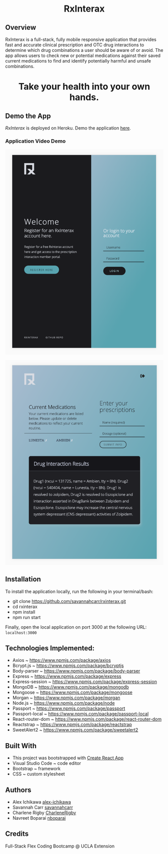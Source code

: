 <h1 align="center"><strong>RxInterax</strong></h1>


## Overview

RxInterax is a full-stack, fully mobile responsive application that provides fast and accurate clinical prescription and OTC drug interactions to determine which drug combinations a user should be aware of or avoid. The app allows users to check new or potential medications against their saved current medications to find and identify potentially harmful and unsafe combinations. 

<h1 align="center"><strong>Take your health into your own hands. </strong></h1>


## Demo the App

*RxInterax* is deployed on Heroku. Demo the application [here](https://mysterious-fjord-70592.herokuapp.com/).


### Application Video Demo

![Login Page](readmeImgs/login.png)


![Main Console](readmeImgs/console.png)


## Installation

To install the application locally, run the following in your terminal/bash:

* git clone https://github.com/savannahcarr/rxinterax.git
* cd rxinterax
* npm install
* npm run start

Finally, open the local application on port 3000 at the following URL:  `localhost:3000`


## Technologies Implemented:

- Axios ~  https://www.npmjs.com/package/axios
- Bcrypt.js ~  https://www.npmjs.com/package/bcryptjs
- Body-parser ~  https://www.npmjs.com/package/body-parser
- Express ~  https://www.npmjs.com/package/express
- Express-session ~  https://www.npmjs.com/package/express-session
- MongoDB ~  https://www.npmjs.com/package/mongodb
- Mongoose ~  https://www.npmjs.com/package/mongoose
- Morgan ~  https://www.npmjs.com/package/morgan
- Node.js ~  https://www.npmjs.com/package/node
- Passport ~  https://www.npmjs.com/package/passport
- Passport-local ~  https://www.npmjs.com/package/passport-local
- React-router-dom ~  https://www.npmjs.com/package/react-router-dom
- Reactstrap ~  https://www.npmjs.com/package/reactstrap
- SweetAlert2 ~  https://www.npmjs.com/package/sweetalert2


## Built With

- This project was bootstrapped with [Create React App](https://github.com/facebook/create-react-app)
- Visual Studio Code ~ code editor
- Bootstrap ~ framework
- CSS ~ custom stylesheet


## Authors
- Alex Ichikawa [alex-ichikawa](https://github.com/alex-ichikawa)
- Savannah Carr [savannahcarr](https://github.com/savannahcarr)
- Charlene Rigby [CharleneRigby](https://github.com/CharleneRigby)
- Navreet Boparai [nboparai](https://github.com/nboparai)


## Credits

Full-Stack Flex Coding Bootcamp @ UCLA Extension

